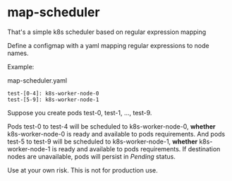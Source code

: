 # map-scheduler
That's a simple k8s scheduler based on regular expression mapping

Define a configmap with a yaml mapping regular expressions to node names.

Example:

map-scheduler.yaml
```
test-[0-4]: k8s-worker-node-0
test-[5-9]: k8s-worker-node-1
```

Suppose you create pods test-0, test-1, ..., test-9.

Pods test-0 to test-4 will be scheduled to k8s-worker-node-0, **whether** k8s-worker-node-0 is ready and available to pods requirements.
And pods test-5 to test-9 will be scheduled to k8s-worker-node-1, **whether** k8s-worker-node-1 is ready and available to pods requirements.
If destination nodes are unavailable, pods will persist in *Pending* status.

Use at your own risk. This is not for production use.
